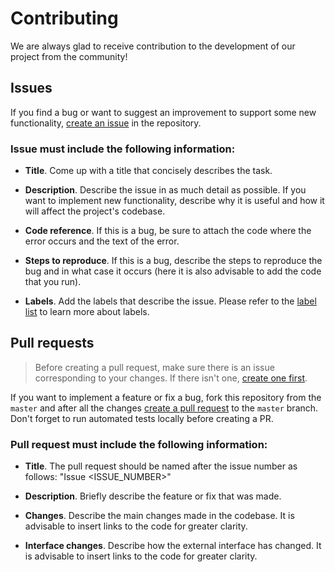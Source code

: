 # Contributing

We are always glad to receive contribution to the development of our project from the community!

## Issues

If you find a bug or want to suggest an improvement to support some new functionality, 
[create an issue](https://github.com/singnet/snet-sdk-python/issues) in the repository.

### Issue must include the following information:

- **Title**. Come up with a title that concisely describes the task.

- **Description**. Describe the issue in as much detail as possible. If you want to implement new functionality, 
describe why it is useful and how it will affect the project's codebase.

- **Code reference**. If this is a bug, be sure to attach the code where the error occurs and the text of the error.

- **Steps to reproduce**. If this is a bug, describe the steps to reproduce the bug and in what case it occurs
(here it is also advisable to add the code that you run).

- **Labels**. Add the labels that describe the issue. Please refer to the 
[label list](https://docs.github.com/en/issues/using-labels-and-milestones-to-track-work/managing-labels#about-default-labels)
to learn more about labels.

## Pull requests

> Before creating a pull request, make sure there is an issue corresponding to your changes. If there isn't one, 
> [create one first](#issues).

If you want to implement a feature or fix a bug, fork this repository from the `master` and after all the changes 
[create a pull request](https://docs.github.com/en/pull-requests/collaborating-with-pull-requests/proposing-changes-to-your-work-with-pull-requests/creating-a-pull-request-from-a-fork) 
to the `master` branch. Don't forget to run automated tests locally before creating a PR.

### Pull request must include the following information:

- **Title**. The pull request should be named after the issue number as follows: "Issue <ISSUE_NUMBER>"

- **Description**. Briefly describe the feature or fix that was made.

- **Changes**. Describe the main changes made in the codebase. It is advisable to insert links to the code for 
greater clarity.

- **Interface changes**. Describe how the external interface has changed. It is advisable to insert links to 
the code for greater clarity.



